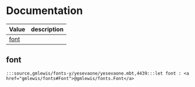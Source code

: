 # Documentation
|Value|description|
|---|---|
|[font](#font)||

## font

```moonbit
:::source,gmlewis/fonts-y/yesevaone/yesevaone.mbt,4439:::let font : <a href="gmlewis/fonts#Font">@gmlewis/fonts.Font</a>
```

